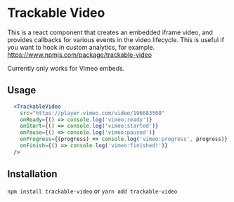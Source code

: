 # Trackable Video

This is a react component that creates an embedded iframe video, and provides callbacks for various events in the video lifecycle. This is useful if you want to hook in custom analytics, for example.
https://www.npmjs.com/package/trackable-video

Currently only works for Vimeo embeds.

## Usage

```jsx
  <TrackableVideo
    src="https://player.vimeo.com/video/196683500"
    onReady={() => console.log('vimeo:ready')}
    onStart={() => console.log('vimeo:started')}
    onPause={() => console.log('vimeo:paused')}
    onProgress={(progress) => console.log('vimeo:progress', progress)}
    onFinish={() => console.log('vimeo:finished!')}
  />
```
## Installation

`npm install trackable-video`
or
`yarn add trackable-video`
